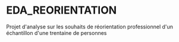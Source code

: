 # EDA_REORIENTATION
Projet d'analyse sur les souhaits de réorientation professionnel d'un échantillon d'une trentaine de personnes
